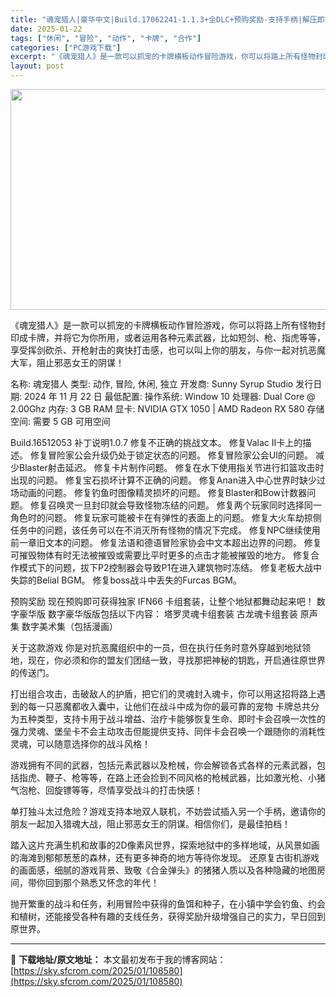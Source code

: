 ```yaml
---
title: "魂宠猎人|豪华中文|Build.17062241-1.1.3+全DLC+预购奖励-支持手柄|解压即撸|"
date: 2025-01-22
tags: ["休闲", "冒险", "动作", "卡牌", "合作"]
categories: ["PC游戏下载"]
excerpt: "《魂宠猎人》是一款可以抓宠的卡牌横板动作冒险游戏，你可以将路上所有怪物封印成卡牌，并将它为你所用，或者运用各种元素武器，比如短剑、枪、指虎等等，享受挥剑砍杀、开枪射击的爽快打击感，也可以叫上你的朋友，与你一起对抗恶魔大军，阻止邪恶女王的阴谋！ 名称: 魂宠猎人 类型: 动作, 冒险, 休闲, 独立 &hellip;"
layout: post
---
```


<img class="aligncenter size-full wp-image-108572" src="https://sky.sfcrom.com/wp-content/uploads/2025/01/2025012208443834.webp" alt="" width="616" height="353" />

《魂宠猎人》是一款可以抓宠的卡牌横板动作冒险游戏，你可以将路上所有怪物封印成卡牌，并将它为你所用，或者运用各种元素武器，比如短剑、枪、指虎等等，享受挥剑砍杀、开枪射击的爽快打击感，也可以叫上你的朋友，与你一起对抗恶魔大军，阻止邪恶女王的阴谋！

名称: 魂宠猎人
类型: 动作, 冒险, 休闲, 独立
开发商: Sunny Syrup Studio
发行日期: 2024 年 11 月 22 日
最低配置:
操作系统: Window 10
处理器: Dual Core @ 2.00Ghz
内存: 3 GB RAM
显卡: NVIDIA GTX 1050 | AMD Radeon RX 580
存储空间: 需要 5 GB 可用空间

Build.16512053
补丁说明1.0.7
修复不正确的挑战文本。
修复Valac II卡上的描述。
修复冒险家公会升级仍处于锁定状态的问题。
修复冒险家公会UI的问题。
减少Blaster射击延迟。
修复卡片制作问题。
修复在水下使用指关节进行扣篮攻击时出现的问题。
修复宝石损坏计算不正确的问题。
修复Anan进入中心世界时缺少过场动画的问题。
修复钓鱼时图像精灵损坏的问题。
修复Blaster和Bow计数器问题。
修复召唤灵一旦封印就会导致怪物冻结的问题。
修复两个玩家同时选择同一角色时的问题。
修复玩家可能被卡在有弹性的表面上的问题。
修复大火车劫掠侧任务中的问题，该任务可以在不消灭所有怪物的情况下完成。
修复NPC继续使用前一章旧文本的问题。
修复法语和德语冒险家协会中文本超出边界的问题。
修复可摧毁物体有时无法被摧毁或需要比平时更多的点击才能被摧毁的地方。
修复合作模式下的问题，拔下P2控制器会导致P1在进入建筑物时冻结。
修复老板大战中失踪的Belial BGM。
修复boss战斗中丢失的Furcas BGM。

预购奖励
现在预购即可获得独家 IFN66 卡组套装，让整个地狱都舞动起来吧！
数字豪华版
数字豪华版版包括以下内容：
塔罗灵魂卡组套装
古龙魂卡组套装
原声集
数字美术集（包括漫画）

关于这款游戏
你是对抗恶魔组织中的一员，但在执行任务时意外穿越到地狱领地，现在，你必须和你的盟友们团结一致，寻找那把神秘的钥匙，开启通往原世界的传送门。

打出组合攻击，击破敌人的护盾，把它们的灵魂封入魂卡，你可以用这招将路上遇到的每一只恶魔都收入囊中，让他们在战斗中成为你的最可靠的宠物
卡牌总共分为五种类型，支持卡用于战斗增益、治疗卡能够恢复生命、即时卡会召唤一次性的强力灵魂、堡垒卡不会主动攻击但能提供支持、同伴卡会召唤一个跟随你的消耗性灵魂，可以随意选择你的战斗风格！

游戏拥有不同的武器，包括元素武器以及枪械，你会解锁各式各样的元素武器，包括指虎、鞭子、枪等等，在路上还会捡到不同风格的枪械武器，比如激光枪、小猪气泡枪、回旋镖等等，尽情享受战斗的打击快感！

单打独斗太过危险？游戏支持本地双人联机，不妨尝试插入另一个手柄，邀请你的朋友一起加入猎魂大战，阻止邪恶女王的阴谋。相信你们，是最佳拍档！

踏入这片充满生机和故事的2D像素风世界，探索地狱中的多样地域，从风景如画的海滩到郁郁葱葱的森林，还有更多神奇的地方等待你发现。
还原复古街机游戏的画面感，细腻的游戏背景、致敬《合金弹头》的猪猪人质以及各种隐藏的地图房间，带你回到那个熟悉又怀念的年代！

抛开繁重的战斗和任务，利用冒险中获得的鱼饵和种子，在小镇中学会钓鱼、约会和植树，还能接受各种有趣的支线任务，获得奖励升级增强自己的实力，早日回到原世界。

---
📖 **下载地址/原文地址：** 本文最初发布于我的博客网站：[https://sky.sfcrom.com/2025/01/108580](https://sky.sfcrom.com/2025/01/108580)
